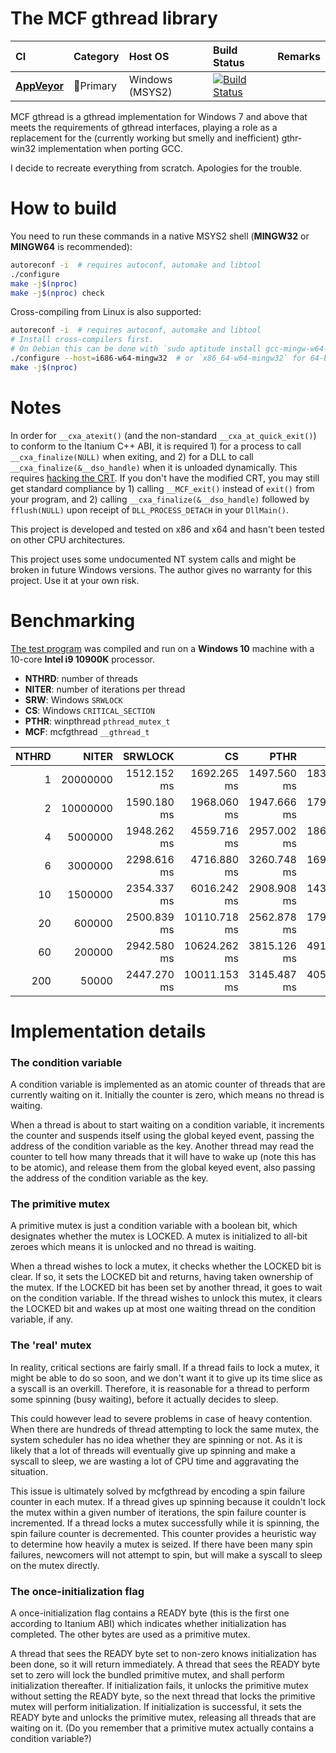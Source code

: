 # The MCF gthread library

|CI            |Category                   |Host OS         |Build Status     |Remarks          |
|:-------------|:--------------------------|:---------------|:----------------|:----------------|
|[**AppVeyor**](https://ci.appveyor.com/project/lhmouse/mcfgthread) |:1st_place_medal:Primary |Windows (MSYS2) |[![Build Status](https://ci.appveyor.com/api/projects/status/github/lhmouse/mcfgthread?branch=master&svg=true)](https://ci.appveyor.com/project/lhmouse/mcfgthread) ||

MCF gthread is a gthread implementation for Windows 7 and above that meets the requirements of gthread interfaces, playing a role as a replacement for the (currently working but smelly and inefficient) gthr-win32 implementation when porting GCC.

I decide to recreate everything from scratch. Apologies for the trouble.

# How to build

You need to run these commands in a native MSYS2 shell (**MINGW32** or **MINGW64** is recommended):

```sh
autoreconf -i  # requires autoconf, automake and libtool
./configure
make -j$(nproc)
make -j$(nproc) check
```

Cross-compiling from Linux is also supported:

```sh
autoreconf -i  # requires autoconf, automake and libtool
# Install cross-compilers first.
# On Debian this can be done with `sudo aptitude install gcc-mingw-w64-{i686,x86-64}`.
./configure --host=i686-w64-mingw32  # or `x86_64-w64-mingw32` for 64-bit builds
make -j$(nproc)
```

# Notes

In order for `__cxa_atexit()` (and the non-standard `__cxa_at_quick_exit()`) to conform to the Itanium C++ ABI, it is required 1) for a process to call `__cxa_finalize(NULL)` when exiting, and 2) for a DLL to call `__cxa_finalize(&__dso_handle)` when it is unloaded dynamically. This requires [hacking the CRT](https://github.com/lhmouse/MINGW-packages/blob/master/mingw-w64-crt-git/9000-crt-Remove-stuff-that-has-been-provided-by-mcfgthrea.patch). If you don't have the modified CRT, you may still get standard compliance by 1) calling `__MCF_exit()` instead of `exit()` from your program, and 2) calling `__cxa_finalize(&__dso_handle)` followed by `fflush(NULL)` upon receipt of `DLL_PROCESS_DETACH` in your `DllMain()`.

This project is developed and tested on x86 and x64 and hasn't been tested on other CPU architectures.

This project uses some undocumented NT system calls and might be broken in future Windows versions. The author gives no warranty for this project. Use it at your own risk.

# Benchmarking

[The test program](mutex_performance.c) was compiled and run on a **Windows 10** machine with a 10-core **Intel i9 10900K** processor.

* **NTHRD**: number of threads
* **NITER**: number of iterations per thread
* **SRW**: Windows `SRWLOCK`
* **CS**: Windows `CRITICAL_SECTION`
* **PTHR**: winpthread `pthread_mutex_t`
* **MCF**: mcfgthread `__gthread_t`

|NTHRD |NITER    |SRWLOCK     |CS           |PTHR        |MCF         |
|-----:|--------:|-----------:|------------:|-----------:|-----------:|
|     1| 20000000| 1512.152 ms|  1692.265 ms| 1497.560 ms| 1836.067 ms|
|     2| 10000000| 1590.180 ms|  1968.060 ms| 1947.666 ms| 1791.308 ms|
|     4|  5000000| 1948.262 ms|  4559.716 ms| 2957.002 ms| 1867.880 ms|
|     6|  3000000| 2298.616 ms|  4716.880 ms| 3260.748 ms| 1696.661 ms|
|    10|  1500000| 2354.337 ms|  6016.242 ms| 2908.908 ms| 1432.844 ms|
|    20|   600000| 2500.839 ms| 10110.718 ms| 2562.878 ms| 1792.559 ms|
|    60|   200000| 2942.580 ms| 10624.262 ms| 3815.126 ms| 4919.514 ms|
|   200|    50000| 2447.270 ms| 10011.153 ms| 3145.487 ms| 4055.444 ms|

# Implementation details

### The condition variable

A condition variable is implemented as an atomic counter of threads that are currently waiting on it. Initially the counter is zero, which means no thread is waiting.

When a thread is about to start waiting on a condition variable, it increments the counter and suspends itself using the global keyed event, passing the address of the condition variable as the key. Another thread may read the counter to tell how many threads that it will have to wake up (note this has to be atomic), and release them from the global keyed event, also passing the address of the condition variable as the key.

### The primitive mutex

A primitive mutex is just a condition variable with a boolean bit, which designates whether the mutex is LOCKED. A mutex is initialized to all-bit zeroes which means it is unlocked and no thread is waiting.

When a thread wishes to lock a mutex, it checks whether the LOCKED bit is clear. If so, it sets the LOCKED bit and returns, having taken ownership of the mutex. If the LOCKED bit has been set by another thread, it goes to wait on the condition variable. If the thread wishes to unlock this mutex, it clears the LOCKED bit and wakes up at most one waiting thread on the condition variable, if any.

### The 'real' mutex

In reality, critical sections are fairly small. If a thread fails to lock a mutex, it might be able to do so soon, and we don't want it to give up its time slice as a syscall is an overkill. Therefore, it is reasonable for a thread to perform some spinning (busy waiting), before it actually decides to sleep.

This could however lead to severe problems in case of heavy contention. When there are hundreds of thread attempting to lock the same mutex, the system scheduler has no idea whether they are spinning or not. As it is likely that a lot of threads will eventually give up spinning and make a syscall to sleep, we are wasting a lot of CPU time and aggravating the situation.

This issue is ultimately solved by mcfgthread by encoding a spin failure counter in each mutex. If a thread gives up spinning because it couldn't lock the mutex within a given number of iterations, the spin failure counter is incremented. If a thread locks a mutex successfully while it is spinning, the spin failure counter is decremented. This counter provides a heuristic way to determine how heavily a mutex is seized. If there have been many spin failures, newcomers will not attempt to spin, but will make a syscall to sleep on the mutex directly.

### The once-initialization flag

A once-initialization flag contains a READY byte (this is the first one according to Itanium ABI) which indicates whether initialization has completed. The other bytes are used as a primitive mutex.

A thread that sees the READY byte set to non-zero knows initialization has been done, so it will return immediately. A thread that sees the READY byte set to zero will lock the bundled primitive mutex, and shall perform initialization thereafter. If initialization fails, it unlocks the primitive mutex without setting the READY byte, so the next thread that locks the primitive mutex will perform initialization. If initialization is successful, it sets the READY byte and unlocks the primitive mutex, releasing all threads that are waiting on it. (Do you remember that a primitive mutex actually contains a condition variable?)
